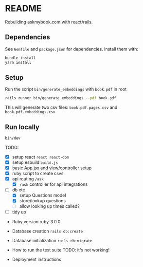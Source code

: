 # README

Rebuilding askmybook.com with react/rails.

## Dependencies
See `Gemfile` and `package.json` for dependencies. Install them with:
```sh
bundle install
yarn install
```

## Setup
Run the script `bin/generate_embeddings` with `book.pdf` in root
```sh
rails runner bin/generate_embeddings --pdf book.pdf
```
This will generate two csv files: `book.pdf.pages.csv` and `book.pdf.embeddings.csv`

## Run locally
```sh
bin/dev
```

TODO:
- [x] setup react `react react-dom`
- [x] setup esbuild `build.js`
- [x] basic App.jsx and view/controller setup
- [x] ruby script to create csvs
- [x] api routing `/ask`
    - [x] `/ask` controller for api integrations
- [ ] db etc
    - [x] setup Questions model
    - [x] store/lookup questions
    - [ ] allow looking up times called?
- [ ] tidy up

* Ruby version
ruby-3.0.0

* Database creation
`rails db:create`

* Database initialization
`rails db:migrate`

* How to run the test suite
TODO: it's not working!

* Deployment instructions
